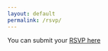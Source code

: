 ```yaml
---
layout: default
permalink: /rsvp/
---
```


<script type="text/javascript">
<!--
window.location = "http://goo.gl/forms/oAiDOwhzi9"
//-->
</script>

You can submit your [RSVP here](http://goo.gl/forms/oAiDOwhzi9)
